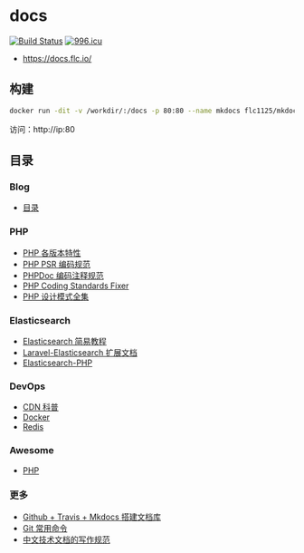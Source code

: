 # docs

[![Build Status](https://travis-ci.org/flc1125/docs.svg?branch=master)](https://travis-ci.org/flc1125/docs)
[![996.icu](https://img.shields.io/badge/link-996.icu-red.svg)](https://996.icu)

- https://docs.flc.io/

## 构建

```sh
docker run -dit -v /workdir/:/docs -p 80:80 --name mkdocs flc1125/mkdocs
```

访问：http://ip:80

## 目录

### Blog

- [目录](blog/index.md)

### PHP

- [PHP 各版本特性](php/features/7.2.x.md)
- [PHP PSR 编码规范](php/psr/index.md)
- [PHPDoc 编码注释规范](php/phpdoc/index.md)
- [PHP Coding Standards Fixer](php/php-cs-fixer/index.md)
- [PHP 设计模式全集](php/php-design-patterns/index.md)

### Elasticsearch

- [Elasticsearch 简易教程](elasticsearch/simple/introduction.md)
- [Laravel-Elasticsearch 扩展文档](elasticsearch/laravel-elasticsearch/introduction.md)
- [Elasticsearch-PHP](elasticsearch/elasticsearch-php/overview.md)

### DevOps

- [CDN 科普](devops/cdn/index.md)
- [Docker](devops/docker/index.md)
- [Redis](devops/redis/index.md)

### Awesome

- [PHP](awesome/php.md)

### 更多

- [Github + Travis + Mkdocs 搭建文档库](more/github-travis-mkdocs-document/index.md)
- [Git 常用命令](more/git/index.md)
- [中文技术文档的写作规范](more/document-style-guide/index.md)